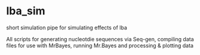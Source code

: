 lba_sim
=======

short simulation pipe for simulating effects of lba
 
All scripts for generating nucleotdie sequences via Seq-gen, compiling data files for use with MrBayes, running Mr.Bayes and processing & plotting data
